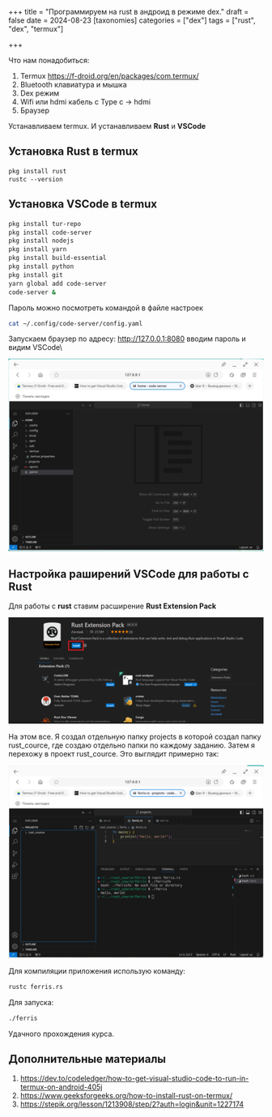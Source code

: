 +++
title = "Программируем на rust в андроид в режиме dex."
draft = false
date = 2024-08-23
[taxonomies]
categories = ["dex"]
tags = ["rust", "dex", "termux"]

+++

Что нам понадобиться:
1. Termux https://f-droid.org/en/packages/com.termux/
2. Bluetooth клавиатура и мышка
3. Dex режим
4. Wifi или hdmi кабель с Type c -> hdmi
5. Браузер

Устанавливаем termux. И устанавливаем **Rust** и **VSCode**

## Установка Rust в termux 

```
pkg install rust
rustc --version
```



## Установка VSCode в termux

```bash
pkg install tur-repo
pkg install code-server
pkg install nodejs
pkg install yarn
pkg install build-essential
pkg install python
pkg install git
yarn global add code-server
code-server &
```

Пароль можно посмотреть командой в файле настроек 

```bash
cat ~/.config/code-server/config.yaml
```

Запускаем браузер по адресу: http://127.0.0.1:8080  вводим пароль и видим VSCode\

![image-20240823123148272](image-20240823123148272.png)

## Настройка раширений VSCode для работы с Rust

Для работы с **rust** ставим расширение **Rust Extension Pack**

![image-20240823121313731](image-20240823121313731.png)

На этом все. Я создал отдельную папку projects в которой создал папку rust_cource, где создаю отдельно папки по каждому заданию. Затем я перехожу в проект rust_cource. Это выглядит примерно так:

![image-20240823122437769](image-20240823122437769.png)

Для компиляции приложения использую команду:

```bash
rustc ferris.rs
```

Для запуска:

```bash
./ferris
```

Удачного прохождения курса.

## Дополнительные материалы

1.  https://dev.to/codeledger/how-to-get-visual-studio-code-to-run-in-termux-on-android-405j
2. https://www.geeksforgeeks.org/how-to-install-rust-on-termux/
3. https://stepik.org/lesson/1213908/step/2?auth=login&unit=1227174